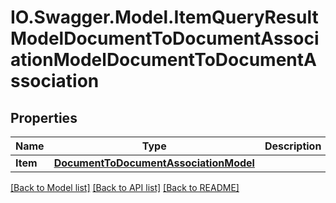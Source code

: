 # IO.Swagger.Model.ItemQueryResultModelDocumentToDocumentAssociationModelDocumentToDocumentAssociation
## Properties

Name | Type | Description | Notes
------------ | ------------- | ------------- | -------------
**Item** | [**DocumentToDocumentAssociationModel**](DocumentToDocumentAssociationModel.md) |  | [optional] 

[[Back to Model list]](../README.md#documentation-for-models) [[Back to API list]](../README.md#documentation-for-api-endpoints) [[Back to README]](../README.md)

